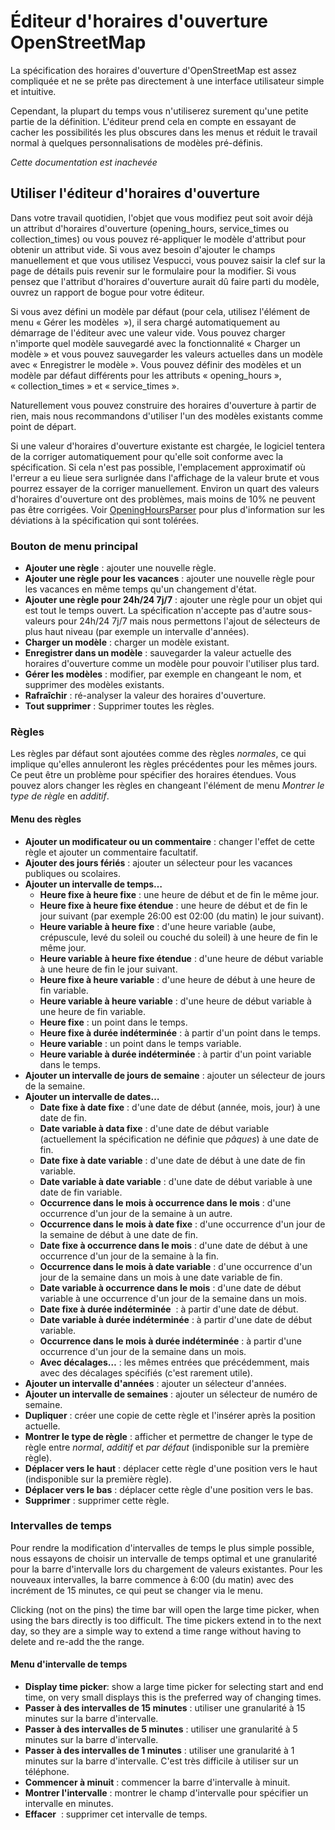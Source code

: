 # Éditeur d'horaires d'ouverture OpenStreetMap

La spécification des horaires d'ouverture d'OpenStreetMap est assez compliquée et ne se prête pas directement à une interface utilisateur simple et intuitive.

Cependant, la plupart du temps vous n'utiliserez surement qu'une petite partie de la définition. L'éditeur prend cela en compte en essayant de cacher les possibilités les plus obscures dans les menus et réduit le travail normal à quelques personnalisations de modèles pré-définis.

_Cette documentation est inachevée_

## Utiliser l'éditeur d'horaires d'ouverture

Dans votre travail quotidien, l'objet que vous modifiez peut soit avoir déjà un attribut d'horaires d'ouverture (opening_hours, service_times ou collection_times) ou vous pouvez ré-appliquer le modèle d'attribut pour obtenir un attribut vide. Si vous avez besoin d'ajouter le champs manuellement et que vous utilisez Vespucci, vous pouvez saisir la clef sur la page de détails puis revenir sur le formulaire pour la modifier. Si vous pensez que l'attribut d'horaires d'ouverture aurait dû faire parti du modèle, ouvrez un rapport de bogue pour votre éditeur.

Si vous avez défini un modèle par défaut (pour cela, utilisez l'élément de menu « Gérer les modèles  »), il sera chargé automatiquement au démarrage de l'éditeur avec une valeur vide. Vous pouvez charger n'importe quel modèle sauvegardé avec la fonctionnalité « Charger un modèle » et vous pouvez sauvegarder les valeurs actuelles dans un modèle avec « Enregistrer le modèle ». Vous pouvez définir des modèles et un modèle par défaut différents pour les attributs « opening_hours », « collection_times » et « service_times ».

Naturellement vous pouvez construire des horaires d'ouverture à partir de rien, mais nous recommandons d'utiliser l'un des modèles existants comme point de départ.

Si une valeur d'horaires d'ouverture existante est chargée, le logiciel tentera de la corriger automatiquement pour qu'elle soit conforme avec la spécification. Si cela n'est pas possible, l'emplacement approximatif où l'erreur a eu lieue sera surlignée dans l'affichage de la valeur brute et vous pourrez essayer de la corriger manuellement. Environ un quart des valeurs d'horaires d'ouverture ont des problèmes, mais moins de 10% ne peuvent pas être corrigées. Voir [OpeningHoursParser](https://github.com/simonpoole/OpeningHoursParser) pour plus d'information sur les déviations à la spécification qui sont tolérées.

### Bouton de menu principal

* __Ajouter une règle__ : ajouter une nouvelle règle.
* __Ajouter une règle pour les vacances__ : ajouter une nouvelle règle pour les vacances en même temps qu'un changement d'état.
* __Ajouter une règle pour 24h/24 7j/7__ : ajouter une règle pour un objet qui est tout le temps ouvert. La spécification n'accepte pas d'autre sous-valeurs pour 24h/24 7j/7 mais nous permettons l'ajout de sélecteurs de plus haut niveau (par exemple un intervalle d'années).
* __Charger un modèle__ : charger un modèle existant.
* __Enregistrer dans un modèle__ : sauvegarder la valeur actuelle des horaires d'ouverture comme un modèle pour pouvoir l'utiliser plus tard.
* __Gérer les modèles__ : modifier, par exemple en changeant le nom, et supprimer des modèles existants.
* __Rafraîchir__ : ré-analyser la valeur des horaires d'ouverture.
* __Tout supprimer__ : Supprimer toutes les règles.

### Règles

Les règles par défaut sont ajoutées comme des règles _normales_, ce qui implique qu'elles annuleront les règles précédentes pour les mêmes jours. Ce peut être un problème pour spécifier des horaires étendues. Vous pouvez alors changer les règles en changeant l'élément de menu _Montrer le type de règle_ en _additif_.

#### Menu des règles

* __Ajouter un modificateur ou un commentaire__ : changer l'effet de cette règle et ajouter un commentaire facultatif.
* __Ajouter des jours fériés__ : ajouter un sélecteur pour les vacances publiques ou scolaires.
* __Ajouter un intervalle de temps…__
    * __Heure fixe à heure fixe__ : une heure de début et de fin le même jour.
    * __Heure fixe à heure fixe étendue__ : une heure de début et de fin le jour suivant (par exemple 26:00 est 02:00 (du matin) le jour suivant).
    * __Heure variable à heure fixe__ : d'une heure variable (aube, crépuscule, levé du soleil ou couché du soleil) à une heure de fin le même jour.
    * __Heure variable à heure fixe étendue__ : d'une heure de début variable à une heure de fin le jour suivant.
    * __Heure fixe à heure variable__ : d'une heure de début à une heure de fin variable.
    * __Heure variable à heure variable__ : d'une heure de début variable à une heure de fin variable.
    * __Heure fixe__ : un point dans le temps.
    * __Heure fixe à durée indéterminée__ : à partir d'un point dans le temps.
    * __Heure variable__ : un point dans le temps variable.
    * __Heure variable à durée indéterminée__ : à partir d'un point variable dans le temps.
* __Ajouter un intervalle de jours de semaine__ : ajouter un sélecteur de jours de la semaine.
* __Ajouter un intervalle de dates…__
    * __Date fixe à date fixe__ : d'une date de début (année, mois, jour) à une date de fin.
    * __Date variable à data fixe__ : d'une date de début variable (actuellement la spécification ne définie que _pâques_) à une date de fin.
    * __Date fixe à date variable__ : d'une date de début à une date de fin variable.
    * __Date variable à date variable__ : d'une date de début variable à une date de fin variable.
    * __Occurrence dans le mois à occurrence dans le mois__ : d'une occurrence d'un jour de la semaine à un autre.
    * __Occurrence dans le mois à date fixe__ : d'une occurrence d'un jour de la semaine de début à une date de fin.
    * __Date fixe à occurrence dans le mois__ : d'une date de début à une occurrence d'un jour de la semaine à la fin.
    * __Occurrence dans le mois à date variable__ : d'une occurrence d'un jour de la semaine dans un mois à une date variable de fin.
    * __Date variable à occurrence dans le mois__ : d'une date de début variable à une occurrence d'un jour de la semaine dans un mois.
    * __Date fixe à durée indéterminée__  : à partir d'une date de début.
    * __Date variable à durée indéterminée__ : à partir d'une date de début variable.
    * __Occurrence dans le mois à durée indéterminée__ : à partir d'une occurrence d'un jour de la semaine dans un mois.
    * __Avec décalages…__ : les mêmes entrées que précédemment, mais avec des décalages spécifiés (c'est rarement utile).
* __Ajouter un intervalle d'années__ : ajouter un sélecteur d'années.
* __Ajouter un intervalle de semaines__ : ajouter un sélecteur de numéro de semaine.
* __Dupliquer__ : créer une copie de cette règle et l'insérer après la position actuelle.
* __Montrer le type de règle__ : afficher et permettre de changer le type de règle entre _normal_, _additif_ et _par défaut_ (indisponible sur la première règle).
* __Déplacer vers le haut__ : déplacer cette règle d'une position vers le haut (indisponible sur la première règle).
* __Déplacer vers le bas__ : déplacer cette règle d'une position vers le bas.
* __Supprimer__ : supprimer cette règle.

### Intervalles de temps

Pour rendre la modification d'intervalles de temps le plus simple possible, nous essayons de choisir un intervalle de temps optimal et une granularité pour la barre d'intervalle lors du chargement de valeurs existantes. Pour les nouveaux intervalles, la barre commence à 6:00 (du matin) avec des incrément de 15 minutes, ce qui peut se changer via le menu.

Clicking (not on the pins) the time bar will open the large time picker, when using the bars directly is too difficult. The time pickers extend in to the next day, so they are a simple way to extend a time range without having to delete and re-add the the range.

#### Menu d'intervalle de temps

* __Display time picker__: show a large time picker for selecting start and end time, on very small displays this is the preferred way of changing times.
* __Passer à des intervalles de 15 minutes__ : utiliser une granularité à 15 minutes sur la barre d'intervalle.
* __Passer à des intervalles de 5 minutes__ : utiliser une granularité à 5 minutes sur la barre d'intervalle.
* __Passer à des intervalles de 1 minutes__ : utiliser une granularité à 1 minutes sur la barre d'intervalle. C'est très difficile à utiliser sur un téléphone.
* __Commencer à minuit__ : commencer la barre d'intervalle à minuit.
* __Montrer l'intervalle__ : montrer le champ d'intervalle pour spécifier un intervalle en minutes.
* __Effacer__  : supprimer cet intervalle de temps.

